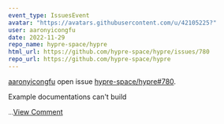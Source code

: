 ```yaml
---
event_type: IssuesEvent
avatar: "https://avatars.githubusercontent.com/u/42105225?"
user: aaronyicongfu
date: 2022-11-29
repo_name: hypre-space/hypre
html_url: https://github.com/hypre-space/hypre/issues/780
repo_url: https://github.com/hypre-space/hypre
---
```


<a href='https://github.com/aaronyicongfu' target='_blank'>aaronyicongfu</a> open issue <a href='https://github.com/hypre-space/hypre/issues/780' target='_blank'>hypre-space/hypre#780</a>.

<p>Example documentations can't build</p><small>...</small><a href='https://github.com/hypre-space/hypre/issues/780' target='_blank'>View Comment</a>